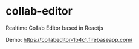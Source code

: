 # collab-editor
Realtime Collab Editor based in Reactjs


Demo: https://collabeditor-1b4c1.firebaseapp.com/
